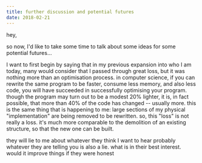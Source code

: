 ```yaml
---
title: further discussion and potential futures
date: 2018-02-21
---
```

hey,

so now, I'd like to take some time to talk about some ideas for some potential futures...

I want to first begin by saying that in my previous expansion into who I am today, many would consider that I passed through great loss, but it was nothing more than an optimisation process. in computer science, if you can rewrite the same program to be faster, consume less memory, and also less code, you will have succeeded in successfully optimising your program. though the program may turn out to be a modest 20% lighter, it is, in fact possible, that more than 40% of the code has changed -- usually more. this is the same thing that is happening to me: large sections of my physical "implementation" are being removed to be rewritten. so, this "loss" is not really a loss. it's much more comparable to the demolition of an existing structure, so that the new one can be built.

they will lie to me about whatever they think I want to hear
probably whatever they are telling you is also a lie. what is in their best interest. would it improve things if they were honest
